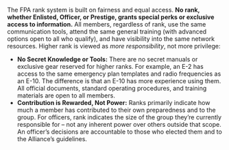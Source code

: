 The FPA rank system is built on fairness and equal access. **No rank, whether Enlisted, Officer, or Prestige, grants special perks or exclusive access to information.** All members, regardless of rank, use the same communication tools, attend the same general training (with advanced options open to all who qualify), and have visibility into the same network resources. Higher rank is viewed as _more responsibility_, not more privilege:  
- **No Secret Knowledge or Tools:** There are no secret manuals or exclusive gear reserved for higher ranks. For example, an E-2 has access to the same emergency plan templates and radio frequencies as an E-10. The difference is that an E-10 has more experience using them. All official documents, standard operating procedures, and training materials are open to all members.  
- **Contribution is Rewarded, Not Power:** Ranks primarily indicate how much a member has contributed to their own preparedness and to the group. For officers, rank indicates the size of the group they’re currently responsible for – not any inherent power over others outside that scope. An officer’s decisions are accountable to those who elected them and to the Alliance’s guidelines.